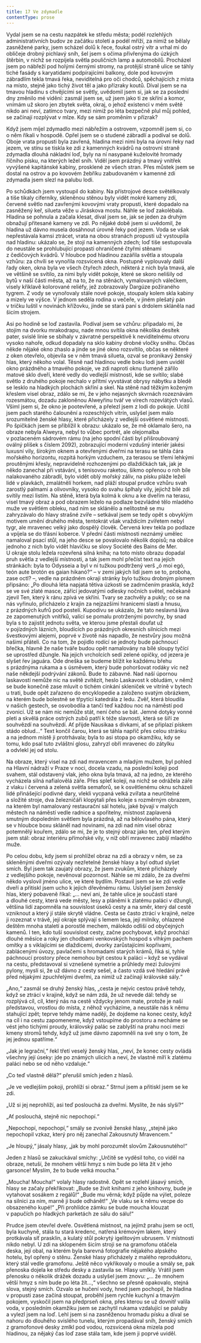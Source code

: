 ```yaml
---
title: 17 Ve zdymadle
contentType: prose
---
```


<section>

Vydal jsem se na cestu nazpátek ke středu města; podél rozlehlých administrativních budov ze začátku století a podél mříží, za nimiž se bělaly zasněžené parky, jsem scházel dolů k řece, foukal ostrý vítr a vrhal mi do obličeje drobný pichlavý sníh, šel jsem s očima přivřenýma do úzkých štěrbin, v nichž se rozpíjela světla pouličních lamp a automobilů. Procházel jsem po nábřeží pod holými černými stromy, na protější straně ulice se táhly tiché fasády s karyatidami podpírajícími balkony, dole pod kovovým zábradlím tekla tmavá řeka, neviditelná pro oči chodců, spěchajících z místa na místo, stejně jako tichý život těl a jako přízraky koutů. Díval jsem se na tmavou hladinu s chvějícími se světly, uvědomil jsem si, jak se za poslední dny změnilo mé vidění: zasmál jsem se, už jsem jako ti ze skříní a komor, vnímám už skoro jen zbytek světa, okraj, o jehož existenci v mém světě nikdo ani neví, zatímco tvary, mezi nimiž po léta bezpečně plul můj pohled, se začínají rozplývat v mlze. Kdy se sám proměním v přízrak?

Když jsem míjel zdymadlo mezi nábřežím a ostrovem, vzpomněl jsem si, co o něm říkali v hospodě. Opřel jsem se o studené zábradlí a podíval se dolů. Oboje vrata propusti byla zavřená, hladina mezi nimi byla na úrovni řeky nad jezem, ve stínu se tiskla ke zdi z kamenných kvádrů na ostrovní straně zdymadla dlouhá nákladní loď, byly na ní nasypané kuželovité hromady říčního písku, na kterých ležel sníh. Viděl jsem prázdný a tmavý vnitřek vyvýšené kapitánské kabiny, prosklené ze všech stran. Přes můstek jsem se dostal na ostrov a po kovovém žebříku zabudovaném v kamenné zdi zdymadla jsem slezl na palubu lodi.

Po schůdkách jsem vystoupil do kabiny. Na přístrojové desce světélkovaly a tiše tikaly ciferníky, skleněnou stěnou byly vidět mokré kameny zdí, červené světlo nad zavřenými kovovými vraty propusti, které dopadalo na zasněžený keř, silueta věže u Jiráskova mostu. Náhle se loď zakolébala. Hladina se pohnula a začala klesat, díval jsem se, jak se jeden za druhým obnažují přitesané kameny ve zdi. Po nějaké době jsem si uvědomil, že hladina už dávno musela dosáhnout úrovně řeky pod jezem. Voda se však nepřestávala kamsi ztrácet, vrata na obou stranách propusti už vystoupila nad hladinu: ukázalo se, že stojí na kamenných zdech; loď tiše sestupovala do neustále se prohlubující propasti ohraničené čtyřmi stěnami z čedičových kvádrů. V hloubce pod hladinou zazářila světla a stoupala vzhůru: za chvíli se vynořila rozsvícená okna. Postupně vyplouvaly další řady oken, okna byla ve všech čtyřech zdech, některá z nich byla tmavá, ale ve většině se svítilo, za nimi byly vidět pokoje, které se skoro nelišily od bytů v naší části města, až na to, že na stěnách, vymalovaných válečkem, visely křiklavě kolorované reliéfy, jež zo­brazovaly Dargúze požíraného tygrem. Z vody se vynořovaly stále nové pokoje, stoupaly kolem skla kabiny a mizely ve výšce. V jednom seděla rodina u večeře, v jiném plešatý pán v tričku luštil v novinách křížovku, jinde se stará paní s drdolem skláněla nad šicím strojem.

Asi po hodině se loď zastavila. Podíval jsem se vzhůru: připadalo mi, že stojím na dvorku mrakodrapu, nade mnou svítila okna několika desítek pater, svislé linie se sbíhaly v závratné perspektivě k neviditelnému otvoru vysoko nahoře, odkud dopadaly na sklo kabiny drobné vločky sněhu. Občas někde nějaké okno zhaslo a jinde se jiné okno rozsvítilo, občas se některé z oken otevřelo, objevila se v něm tmavá silueta, ozval se pronikavý ženský hlas, který někoho volal. Těsně nad hladinou vedle boku lodi jsem uviděl okno prázdného a tmavého pokoje, ve zdi naproti oknu tlumeně zářilo matové sklo dveří, které vedly do vedlejší místnosti, kde se svítilo; slabé světlo z druhého pokoje nechalo v přítmí vyvstávat obrysy nábytku a bledě se lesklo na hladkých plochách skříní a skel. Na stěně nad těžkým koženým křeslem visel obraz, zdálo se mi, že v jeho nejasných skvrnách rozeznávám rozesmátou, dozadu zakloněnou Alweyřinu tvář ve vírech rozevlátých vlasů. Všiml jsem si, že okno je pootevřené, a přelezl jsem z lodi do pokoje. Ucítil jsem pach starého čalounění a rozeschlých vitrín, uslyšel jsem málo srozumitelné ženské hlasy, které přicházely z vedlejší osvětlené místnosti. Po špičkách jsem se přiblížil k obrazu: ukázalo se, že mě oklamalo šero, na obraze nebyla Alweyra, nebyl to vůbec portrét, ale olejomalba v pozlaceném sádrovém rámu (na jeho spodní části byl přišroubovaný oválný plíšek s číslem 2092), zobrazující moderní vzdušný interiér jakési luxusní vily, širokým oknem a otevřenými dveřmi na terasu se táhla čára mořského horizontu, rozpitá horkým vzduchem, za terasou se třemi lehkými proutěnými křesly, nepravidelně rozhozenými po dlaždičkách tak, jak je někdo zanechal při vstávání, s tenisovou raketou, šikmo opřenou o roh bíle nalakovaného zábradlí, bylo vidět oblý mořský záliv, na písku pláže leželi lidé v plavkách, zmalátnělí horkem, nad pláží stoupal prudce vzhůru svah zarostlý palmami a olivovníky, vysoko do svahu šplhaly vily, jejichž bílé zdi svítily mezi listím. Na stěně, která byla kolmá k oknu a ke dveřím na terasu, visel tmavý obraz a pod obrazem leželo na podlaze bezvládné tělo mladého muže ve světlém obleku, nad ním se sklánělo a nelítostně se mu zahryzávalo do hlavy strašné zvíře – setkával jsem se tedy opět s obvyklým motivem umění druhého města, tentokrát však vraždícím zvířetem nebyl tygr, ale mravenec velký jako dospělý člověk. Červená krev tekla po podlaze a vpíjela se do třásní koberce. V přední části místnosti neznámý umělec namaloval psací stůl, na jeho desce se povalovalo několik dopisů; na obálce jednoho z nich bylo vidět hlavičku se slovy Société des Bains de Mer. U okraje stolu ležela rozevřená silná kniha; na toto místo obrazu dopadal pruh světla z vedlejší místnosti, a tak jsem mohl přečíst text na jejích stránkách: byla to Odysseia a byl v ní tužkou podtržený verš „ó moi egó, teón aute brotón es gaian hikanó?“ – v zemi jakých lidí jsem se to, proboha, zase octl? –, vedle na prázdném okraji stránky bylo tužkou drobným písmem připsáno: „Po dlouhá léta napjatá tětiva úzkosti se zadrnčením praskla, když se ve své zlaté masce, zářící jedovatými odlesky nočních světel, nečekaně zjevil Ten, který k ránu zpívá ve skříni. Tvary se zachvěly a pukly; co se na nás vyřinulo, přicházelo z krajin za nejzazšími hranicemi slasti a hnusu, z prázdných kufrů pod postelí. Kupodivu se ukázalo, že tato neslavná láva ze zapomenutých vnitřků, valící se pomalu protrženými povrchy, by snad byla s to zajistit jednotu světa, ve kterou jsme přestali doufat už v pojízdných lázních, bloudících po prázdných okresních silnicích mezi švestkovými alejemi, poprvé v životě nás napadlo, že nestvůry jsou možná našimi přáteli. Co na tom, že pojidlo rodící se jednoty bude páchnoucí břečka, hlavně že naše tváře budou opět namalovány na bílé sloupy tyčící se uprostřed džungle. Na jejich vrcholcích sedí zelené opičky, od jezera je slyšet řev jaguára. Ode dneška se budeme blížit ke každému břehu s prázdnýma rukama a s úsměvem, který bude pohoršovat rodáky víc než naše někdejší podrývání zákonů. Bude to zábavné. Nad naší úpornou laskavostí nemůže nic na světě zvítězit, heslo Laskavost k obludám, v němž se bude konečně zase mluvit o tichém cinkání skleniček ve vitríně v bytech u trati, bude opět zařazeno do encyk­lopedie a založeno svatým obrázkem, na kterém bude bolestně se třpytící katedrála z ledu. Zvěř, která bloudila v našich gestech, se osvobodila a tančí teď každou noc na náměstí pod zvonicí. Už se nám nic nemůže stát, není čeho se bát. Jemné dotyky vonné pleti a skvělá práce ostrých zubů patří k téže slavnosti, která se šíří ze souhvězdí na souhvězdí. Ať přijde Nausikaa s dívkami, ať se připlazí pískem stádo oblud…“ Text končil čarou, která se táhla napříč přes celou stránku a na jednom místě ji protrhávala; byla to asi stopa po okamžiku, kdy se tomu, kdo psal tuto zvláštní glosu, zahryzl obří mravenec do zátylku a odvlekl jej od stolu.

Na obraze, který visel na zdi nad mravencem a mladým mužem, byl pohled na Hlavní nádraží v Praze v noci, docela vzadu, na poslední koleji pod svahem, stál odstavený vlak, jeho okna byla tmavá, až na jedno, ze kterého vycházela silná nafialovělá záře. Přes spleť kolejí, na nichž se odrážela záře z vlaku i červená a zelená světla semaforů, se k osvětlenému oknu scházeli lidé přinášející podivné dary, vlekli vycpaná velká zvířata a neurčitelné a složité stroje, dva železničáři klopýtali přes koleje s rozměrným obrazem, na kterém byl namalovaný restaurační sál hotelu, jaké bývají v malých městech na náměstí vedle radnice a spořitelny, místnost zaplavená smutným dopoledním světlem byla prázdná, až na bělovlasého pána, který se v hloubce boxu skláněl nad novinami, na zdi nad ním visel obraz potemnělý kouřem, zdálo se mi, že je to stejný obraz jako ten, před kterým jsem stál: obraz interiéru přímořské vily, v níž obří mravenec zabíjí mladého muže.

Po celou dobu, kdy jsem si prohlížel obraz na zdi a obrazy v něm, se za skleněnými dveřmi ozývaly nezřetelné ženské hlasy a byl odtud slyšet smích. Byl jsem tak zaujatý obrazy, že jsem zvukům, které přicházely z vedlejšího pokoje, nevěnoval pozornost. Náhle se mi zdálo, že za dveřmi někdo vyslovil jméno ulice, ve které bydlím. Postavil jsem se ke zdi vedle dveří a přitiskl jsem ucho k jejich dřevěnému rámu. Uslyšel jsem ženský hlas, který pobaveně říkal: „… neví ani, že tahle ulice je součástí staré a dlouhé cesty, která vede městy, lesy a pláněmi k zlatému paláci v džungli, většina lidí zapomněla na souvislost úseků cesty a na směr, který dal cestě vzniknout a který jí stále skrytě vládne. Cesta se často ztrácí v krajině, nelze ji rozeznat v trávě, její okraje splývají s lemem lesa, její milníky, ohlazené deštěm mnoha staletí a porostlé mechem, málokdo odliší od obyčejných kamenů. I ten, kdo tuší souvislost cesty, začne pochybovat, když prochází dlouhé měsíce a roky jen chodbami venkovských hospod s vlhkým pachem omítky a s viklajícími se dlaždicemi, dvorky zarůstajícími kopřivami, zablácenými úvozy, pavlačemi s hromadami starých krámů, říká si, tyhle páchnoucí prostory přece nemohou být cestou k paláci – když se vydával na cestu, představoval si vznešené symetrie a průhledy mezi žulovými pylony, myslí si, že už dávno z cesty sešel, a často vzdá své hledání právě před nějakými zpuchřelými dveřmi, za nimiž už začínají královské sály.“

„Ano,“ zasmál se druhý ženský hlas, „cesta je nejvíc cestou právě tehdy, když se ztrácí v krajině, když se nám zdá, že už nevede dál: tehdy se rozplývá cíl, cíl, který nás na cestě vždycky jenom mate, protože je naší představou, vrostlou do místa, z něhož vycházíme, a neustále nás k němu stahující zpět; teprve tehdy máme naději, že dojdeme na konec cesty, když na cíl i na cestu zapomeneme, když vstoupíme do prostoru a necháme se vést jeho tichými proudy, královský palác se zablyští na prahu noci mezi kmeny stromů tehdy, když už jsme dávno zapomněli na své sny o tom, že jej jednou spatříme.“

„Jak je legrační,“ řekl třetí veselý ženský hlas, „neví, že konec cesty ovládá všechny její úseky: jde po známých ulicích a neví, že vlastně míří k zlatému paláci nebo se od něho vzdaluje.“

„Co teď vlastně dělá?“ přerušil smích jeden z hlasů.

„Je ve vedlejším pokoji, prohlíží si obraz.“ Strnul jsem a přitiskl jsem se ke zdi.

„Už si jej neprohlíží, asi teď poslouchá za dveřmi. Myslíte, že nás slyší?“

„Ať poslouchá, stejně nic nepochopí.“

„Nepochopí, nepochopí,“ smály se zvonivě ženské hlasy, „stejně jako nepochopil vzkaz, který pro něj zanechal Zakousnutý Mravencem.“

„Je hloupý,“ jásaly hlasy, „jak by mohl porozumět slovům Za­kousnutého!“

Jeden z hlasů se zakuckával smíchy: „Určitě se vyděsil toho, co viděl na obraze, netuší, že mnohem větší hmyz s ním bude po léta žít v jeho garsonce! Myslím, že to bude velká moucha.“

„Moucha! Moucha!“ volaly hlasy radostně. Opět se rozlehl jásavý smích, hlasy se začaly překřikovat: „Bude se živit knihami z jeho knihovny, bude je vytahovat sosákem z regálů!“ „Bude mu věrná; když půjde na výlet, poleze na silnici za ním, marně ji bude odhánět!“ „Ve vlaku se k němu vecpe do obsazeného kupé!“ „Při prohlídce zámku se bude moucha klouzat v papučích po hladkých parketách ze sálu do sálu!“

Prudce jsem otevřel dveře. Osvětlená místnost, na jejímž prahu jsem se octl, byla kuchyně, stála tu stará kredenc, natřená krémovým lakem, který protkávala síť prasklin, a kulatý stůl pokrytý igelitovým ubrusem. V místnosti nikdo nebyl. U zdi na sklopeném šicím stroji se na gramofonu otáčela deska, její obal, na kterém byla barevná fotografie nějakého alpského hotelu, byl opřený o stěnu. Ženské hlasy přicházely z malého reproduktoru, který stál vedle gramofonu. Ještě něco vykřikovaly o mouše a smály se, pak přenoska dojela ke středu desky a zastavila se. Hlasy umlkly. Vrátil jsem přenosku o několik drážek dozadu a uslyšel jsem znovu: „… že mnohem větší hmyz s ním bude po léta žít…,“ všechno se přesně opakovalo, stejná slova, stejný smích. Ozvalo se hučení vody, hned jsem pochopil, že hladina v propusti zase začíná stoupat, proběhl jsem rychle kuchyní a tmavým pokojem, vyskočil jsem na předprseň okna, přes kterou se už dovnitř valila voda, v posledním okamžiku jsem se zachytil rukama vzdalující se paluby a vylezl jsem na loď. Lehl jsem si na zasněženou hromadu písku a díval se nahoru do dlouhého svislého tunelu, kterým propadával sníh, ženský smích z gramofonové desky zmlkl pod vodou, rozsvícená okna mizela pod hladinou, za nějaký čas loď zase stála tam, kde jsem ji poprvé uviděl.

</section>
